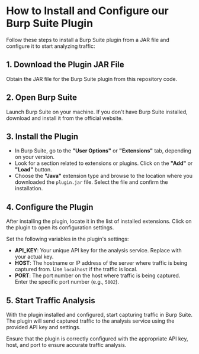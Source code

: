 # How to Install and Configure our Burp Suite Plugin

Follow these steps to install a Burp Suite plugin from a JAR file and configure it to start analyzing traffic:

## 1. Download the Plugin JAR File

Obtain the JAR file for the Burp Suite plugin from this repository code.

## 2. Open Burp Suite

Launch Burp Suite on your machine. If you don't have Burp Suite installed, download and install it from the official website.

## 3. Install the Plugin

- In Burp Suite, go to the **"User Options"** or **"Extensions"** tab, depending on your version.
- Look for a section related to extensions or plugins. Click on the **"Add"** or **"Load"** button.
- Choose the **"Java"** extension type and browse to the location where you downloaded the `plugin.jar` file. Select the file and confirm the installation.

## 4. Configure the Plugin

After installing the plugin, locate it in the list of installed extensions. Click on the plugin to open its configuration settings.

Set the following variables in the plugin's settings:
- **API_KEY**: Your unique API key for the analysis service. Replace with your actual key.
- **HOST**: The hostname or IP address of the server where traffic is being captured from. Use `localhost` if the traffic is local.
- **PORT**: The port number on the host where traffic is being captured. Enter the specific port number (e.g., `5002`).

## 5. Start Traffic Analysis

With the plugin installed and configured, start capturing traffic in Burp Suite. The plugin will send captured traffic to the analysis service using the provided API key and settings.

Ensure that the plugin is correctly configured with the appropriate API key, host, and port to ensure accurate traffic analysis.

